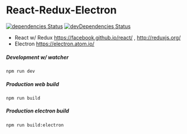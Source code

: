 # React-Redux-Electron
[![dependencies Status](https://david-dm.org/Qcza/react-electron-starter/status.svg)](https://david-dm.org/Qcza/react-electron-starter)
[![devDependencies Status](https://david-dm.org/Qcza/react-electron-starter/dev-status.svg)](https://david-dm.org/Qcza/react-electron-starter?type=dev)

- React w/ Redux https://facebook.github.io/react/ , http://reduxjs.org/
- Electron https://electron.atom.io/

##### Development w/ watcher
``` 
npm run dev
```
##### Production web build
```
npm run build
```
##### Production electron build
```
npm run build:electron
```